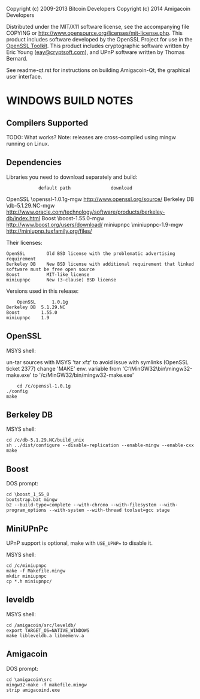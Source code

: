 Copyright (c) 2009-2013 Bitcoin Developers
Copyright (c) 2014 Amigacoin Developers

Distributed under the MIT/X11 software license, see the accompanying
file COPYING or http://www.opensource.org/licenses/mit-license.php.
This product includes software developed by the OpenSSL Project for use in the [OpenSSL Toolkit](http://www.openssl.org/). This product includes
cryptographic software written by Eric Young ([eay@cryptsoft.com](mailto:eay@cryptsoft.com)), and UPnP software written by Thomas Bernard.


See readme-qt.rst for instructions on building Amigacoin-Qt, the
graphical user interface.

WINDOWS BUILD NOTES
===================

Compilers Supported
-------------------
TODO: What works?
Note: releases are cross-compiled using mingw running on Linux.


Dependencies
------------
Libraries you need to download separately and build:

                default path               download
OpenSSL         \openssl-1.0.1g-mgw        http://www.openssl.org/source/
Berkeley DB     \db-5.1.29.NC-mgw          http://www.oracle.com/technology/software/products/berkeley-db/index.html
Boost           \boost-1.55.0-mgw          http://www.boost.org/users/download/
miniupnpc       \miniupnpc-1.9-mgw         http://miniupnp.tuxfamily.org/files/

Their licenses:

	OpenSSL        Old BSD license with the problematic advertising requirement
	Berkeley DB    New BSD license with additional requirement that linked software must be free open source
	Boost          MIT-like license
	miniupnpc      New (3-clause) BSD license

Versions used in this release:

        OpenSSL      1.0.1g
	Berkeley DB  5.1.29.NC
	Boost        1.55.0
	miniupnpc    1.9


OpenSSL
-------
MSYS shell:

un-tar sources with MSYS 'tar xfz' to avoid issue with symlinks (OpenSSL ticket 2377)
change 'MAKE' env. variable from 'C:\MinGW32\bin\mingw32-make.exe' to '/c/MinGW32/bin/mingw32-make.exe'

        cd /c/openssl-1.0.1g
	./config
	make

Berkeley DB
-----------
MSYS shell:

	cd /c/db-5.1.29.NC/build_unix
	sh ../dist/configure --disable-replication --enable-mingw --enable-cxx
	make

Boost
-----
DOS prompt:

	cd \boost_1_55_0
	bootstrap.bat mingw
	b2 --build-type=complete --with-chrono --with-filesystem --with-program_options --with-system --with-thread toolset=gcc stage

MiniUPnPc
---------
UPnP support is optional, make with `USE_UPNP=` to disable it.

MSYS shell:

	cd /c/miniupnpc
	make -f Makefile.mingw
	mkdir miniupnpc
	cp *.h miniupnpc/

leveldb
-------
MSYS shell:

	cd /amigacoin/src/leveldb/
	export TARGET_OS=NATIVE_WINDOWS
	make libleveldb.a libmemenv.a

Amigacoin
---------
DOS prompt:

	cd \amigacoin\src
	mingw32-make -f makefile.mingw
	strip amigacoind.exe
